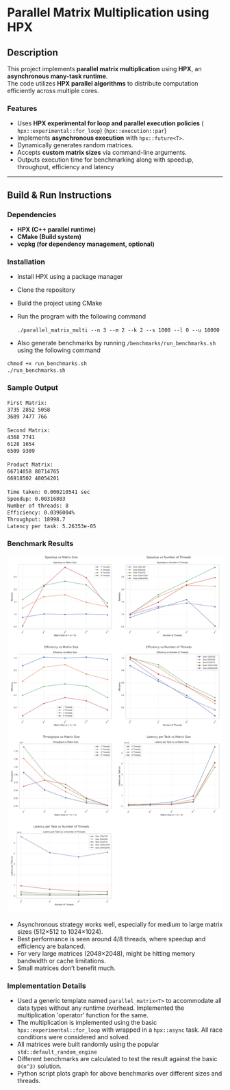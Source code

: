 # Parallel Matrix Multiplication using HPX

## Description
This project implements **parallel matrix multiplication** using **HPX**, an **asynchronous many-task runtime**.  
The code utilizes **HPX parallel algorithms** to distribute computation efficiently across multiple cores.

### **Features**
- Uses **HPX experimental for loop and parallel execution policies** (` hpx::experimental::for_loop`) (`hpx::execution::par`)
- Implements **asynchronous execution** with `hpx::future<T>`.
- Dynamically generates random matrices.
- Accepts **custom matrix sizes** via command-line arguments.
- Outputs execution time for benchmarking along with speedup, throughput, efficiency and latency
---

## **Build & Run Instructions**
### **Dependencies**
- **HPX (C++ parallel runtime)**
- **CMake (Build system)**
- **vcpkg (for dependency management, optional)**

### **Installation**
- Install HPX using a package manager
- Clone the repository
- Build the project using CMake
- Run the program with the following command
  
  `./parallel_matrix_multi --n 3 --m 2 --k 2 --s 1000 --l 0 --u 10000`
- Also generate benchmarks by running `/benchmarks/run_benchmarks.sh` using the following command
```
chmod +x run_benchmarks.sh
./run_benchmarks.sh  
```

### **Sample Output**
```
First Matrix:
3735 2852 5058 
3689 7477 766 

Second Matrix:
4368 7741 
6128 1654 
6509 9309 

Product Matrix:
66714058 80714765 
66918502 48054201 

Time taken: 0.000210541 sec
Speedup: 0.00316803
Number of threads: 8
Efficiency: 0.0396004%
Throughput: 18998.7
Latency per task: 5.26353e-05
```

### **Benchmark Results**
![img.png](benchmarks/example_benchmark_graph.png)
- Asynchronous strategy works well, especially for medium to large matrix sizes (512×512 to 1024×1024).
- Best performance is seen around 4/8 threads, where speedup and efficiency are balanced. 
- For very large matrices (2048×2048), might be hitting memory bandwidth or cache limitations.
- Small matrices don’t benefit much.

### **Implementation Details**
- Used a generic template named `parallel_matrix<T>` to accommodate all data types without any runtime overhead. Implemented the multiplication 'operator' function for the same.
- The multiplication is implemented using the basic `hpx::experimental::for_loop` with wrapped in a `hpx::async` task. All race conditions were considered and solved.
- All matrices were built randomly using the popular `std::default_random_engine`
- Different benchmarks are calculated to test the result against the basic `O(n^3)` solution.
- Python script plots graph for above benchmarks over different sizes and threads.